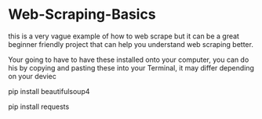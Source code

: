 # Web-Scraping-Basics
this is a very vague example of how to web scrape but it can be a great beginner friendly project that can help you understand web scraping better.


Your going to have to have these installed onto your computer, you can do his by copying and pasting these into your Terminal, it may differ depending on your deviec 

pip install beautifulsoup4

pip install requests
